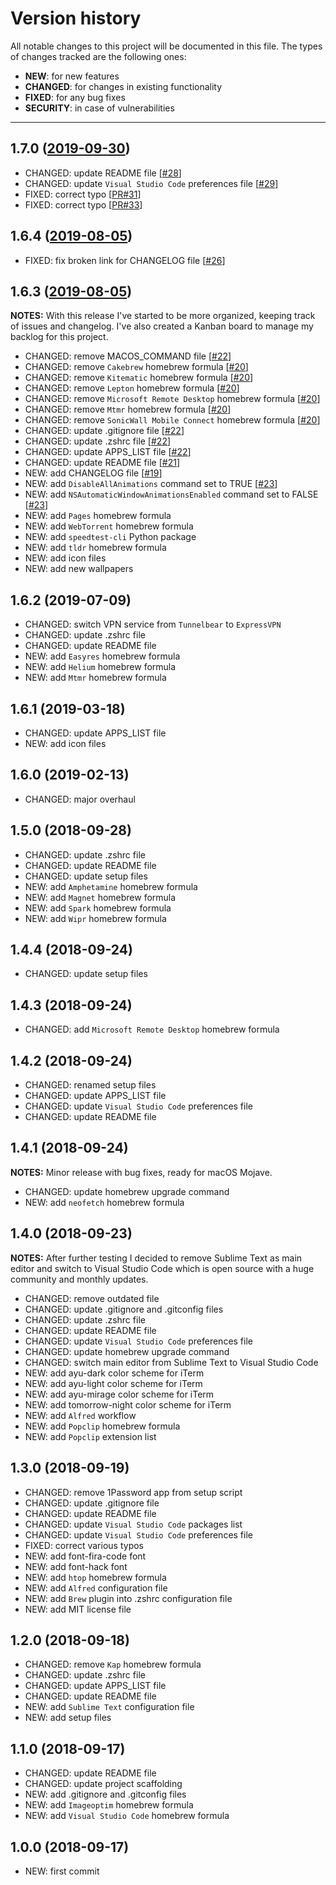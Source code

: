 # Version history

All notable changes to this project will be documented in this file. The types of changes tracked are the following ones:

* __NEW__: for new features
* __CHANGED__: for changes in existing functionality
* __FIXED__: for any bug fixes
* __SECURITY__: in case of vulnerabilities

---

## __1.7.0__ ([2019-09-30](https://github.com/MarioCatuogno/Clean-macOS/milestone/2))

* CHANGED: update README file [[#28](https://github.com/MarioCatuogno/Clean-macOS/issues/28)]
* CHANGED: update `Visual Studio Code` preferences file [[#29](https://github.com/MarioCatuogno/Clean-macOS/issues/29)]
* FIXED: correct typo [[PR#31](https://github.com/MarioCatuogno/Clean-macOS/pull/31)]
* FIXED: correct typo [[PR#33](https://github.com/MarioCatuogno/Clean-macOS/pull/33)]

## __1.6.4__ ([2019-08-05](https://github.com/MarioCatuogno/Clean-macOS/milestone/3))

* FIXED: fix broken link for CHANGELOG file [[#26](https://github.com/MarioCatuogno/Clean-macOS/issues/26)]

## __1.6.3__ ([2019-08-05](https://github.com/MarioCatuogno/Clean-macOS/milestone/1))

__NOTES:__ With this release I've started to be more organized, keeping track of issues and changelog. I've also created a Kanban board to manage my backlog for this project.

* CHANGED: remove MACOS_COMMAND file [[#22](https://github.com/MarioCatuogno/Clean-macOS/issues/22)]
* CHANGED: remove `Cakebrew` homebrew formula [[#20](https://github.com/MarioCatuogno/Clean-macOS/issues/20)]
* CHANGED: remove `Kitematic` homebrew formula [[#20](https://github.com/MarioCatuogno/Clean-macOS/issues/20)]
* CHANGED: remove `Lepton` homebrew formula [[#20](https://github.com/MarioCatuogno/Clean-macOS/issues/20)]
* CHANGED: remove `Microsoft Remote Desktop` homebrew formula [[#20](https://github.com/MarioCatuogno/Clean-macOS/issues/20)]
* CHANGED: remove `Mtmr` homebrew formula [[#20](https://github.com/MarioCatuogno/Clean-macOS/issues/20)]
* CHANGED: remove `SonicWall Mobile Connect` homebrew formula [[#20](https://github.com/MarioCatuogno/Clean-macOS/issues/20)]
* CHANGED: update .gitignore file [[#22](https://github.com/MarioCatuogno/Clean-macOS/issues/22)]
* CHANGED: update .zshrc file [[#22](https://github.com/MarioCatuogno/Clean-macOS/issues/22)]
* CHANGED: update APPS_LIST file [[#22](https://github.com/MarioCatuogno/Clean-macOS/issues/22)]
* CHANGED: update README file [[#21](https://github.com/MarioCatuogno/Clean-macOS/issues/21)]
* NEW: add CHANGELOG file [[#19](https://github.com/MarioCatuogno/Clean-macOS/issues/19)]
* NEW: add `DisableAllAnimations` command set to TRUE [[#23](https://github.com/MarioCatuogno/Clean-macOS/issues/23)]
* NEW: add `NSAutomaticWindowAnimationsEnabled` command set to FALSE [[#23](https://github.com/MarioCatuogno/Clean-macOS/issues/23)]
* NEW: add `Pages` homebrew formula
* NEW: add `WebTorrent` homebrew formula
* NEW: add `speedtest-cli` Python package
* NEW: add `tldr` homebrew formula
* NEW: add icon files
* NEW: add new wallpapers

## __1.6.2__ (2019-07-09)

* CHANGED: switch VPN service from `Tunnelbear` to `ExpressVPN`
* CHANGED: update .zshrc file
* CHANGED: update README file
* NEW: add `Easyres` homebrew formula
* NEW: add `Helium` homebrew formula
* NEW: add `Mtmr` homebrew formula

## __1.6.1__ (2019-03-18)

* CHANGED: update APPS_LIST file
* NEW: add icon files

## __1.6.0__ (2019-02-13)

* CHANGED: major overhaul

## __1.5.0__ (2018-09-28)

* CHANGED: update .zshrc file
* CHANGED: update README file
* CHANGED: update setup files
* NEW: add `Amphetamine` homebrew formula
* NEW: add `Magnet` homebrew formula
* NEW: add `Spark` homebrew formula
* NEW: add `Wipr` homebrew formula

## __1.4.4__ (2018-09-24)

* CHANGED: update setup files

## __1.4.3__ (2018-09-24)

* CHANGED: add `Microsoft Remote Desktop` homebrew formula

## __1.4.2__ (2018-09-24)

* CHANGED: renamed setup files
* CHANGED: update APPS_LIST file
* CHANGED: update `Visual Studio Code` preferences file
* CHANGED: update README file

## __1.4.1__ (2018-09-24)

__NOTES:__ Minor release with bug fixes, ready for macOS Mojave.

* CHANGED: update homebrew upgrade command
* NEW: add `neofetch` homebrew formula

## __1.4.0__ (2018-09-23)

__NOTES:__ After further testing I decided to remove Sublime Text as main editor and switch to Visual Studio Code which is open source with a huge community and monthly updates.

* CHANGED: remove outdated file
* CHANGED: update .gitignore and .gitconfig files
* CHANGED: update .zshrc file
* CHANGED: update README file
* CHANGED: update `Visual Studio Code` preferences file
* CHANGED: update homebrew upgrade command
* CHANGED: switch main editor from Sublime Text to Visual Studio Code
* NEW: add ayu-dark color scheme for iTerm
* NEW: add ayu-light color scheme for iTerm
* NEW: add ayu-mirage color scheme for iTerm
* NEW: add tomorrow-night color scheme for iTerm
* NEW: add `Alfred` workflow
* NEW: add `Popclip` homebrew formula
* NEW: add `Popclip` extension list

## __1.3.0__ (2018-09-19)

* CHANGED: remove 1Password app from setup script
* CHANGED: update .gitignore file
* CHANGED: update README file
* CHANGED: update `Visual Studio Code` packages list
* CHANGED: update `Visual Studio Code` preferences file
* FIXED: correct various typos
* NEW: add font-fira-code font
* NEW: add font-hack font
* NEW: add `htop` homebrew formula
* NEW: add `Alfred` configuration file
* NEW: add `Brew` plugin into .zshrc configuration file
* NEW: add MIT license file

## __1.2.0__ (2018-09-18)

* CHANGED: remove `Kap` homebrew formula
* CHANGED: update .zshrc file
* CHANGED: update APPS_LIST file
* CHANGED: update README file
* NEW: add `Sublime Text` configuration file
* NEW: add setup files

## __1.1.0__ (2018-09-17)

* CHANGED: update README file
* CHANGED: update project scaffolding
* NEW: add .gitignore and .gitconfig files
* NEW: add `Imageoptim` homebrew formula
* NEW: add `Visual Studio Code` homebrew formula

## __1.0.0__ (2018-09-17)

* NEW: first commit
